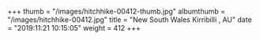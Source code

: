 +++
thumb = "/images/hitchhike-00412-thumb.jpg"
albumthumb = "/images/hitchhike-00412.jpg"
title = "New South Wales Kirribilli , AU"
date = "2019:11:21 10:15:05"
weight = 412
+++
